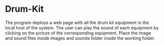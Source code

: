 # Drum-Kit
The program deploys a web page with all the drum kit equipment in the local host of the system. The user can play the sound of each equipment by clicking on the picture of the corresponding equipment. Place the image and sound files inside images and sounds folder inside the working folder.
